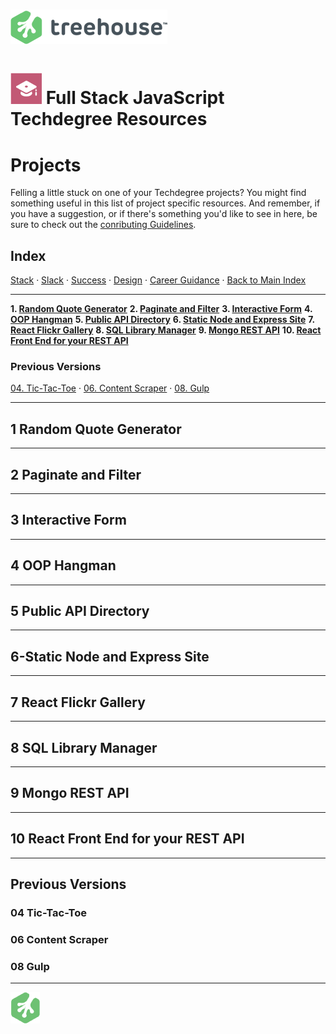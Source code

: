 # ![Treehouse Logo](../repo-imgs/treehouse_and_logo.png "Team Treehouse")

# ![Full Stack JavaScript Techdegree](../repo-imgs/fsjs.png "FSJS") Full Stack JavaScript Techdegree Resources

# Projects

Felling a little stuck on one of your Techdegree projects?  You might find something useful in this list of project specific resources.  And remember, if you have a suggestion, or if there's something you'd like to see in here, be sure to check out the [conributing Guidelines](../CONTRIBUTING.md).

## Index

[Stack](stack.md) ·
[Slack](slack.md) ·
[Success](success.md) ·
[Design](design.md) ·
[Career Guidance](career.md) ·
[Back to Main Index](../README.md)

-------

**1. [Random Quote Generator](#1-random-quote-generator)**
**2. [Paginate and Filter](#2-paginate-and-filter)**
**3. [Interactive Form](#3-interactive-form)**
**4. [OOP Hangman](#4-oop-hangman)**
**5. [Public API Directory](#5-public-api-directory)**
**6. [Static Node and Express Site](#6-static-node-and-express-site)**
**7. [React Flickr Gallery](#7-react-flickr-gallery)**
**8. [SQL Library Manager](#8-sql-library-manager)**
**9. [Mongo REST API](#9-mongo-rest-api)**
**10. [React Front End for your REST API](#10-react-front-end-for-your-rest-api)**

### Previous Versions
[04. Tic-Tac-Toe](#04-tic-tac-toe) ·
[06. Content Scraper](#06-content-scraper) ·
[08. Gulp](#08-gulp)

-------

## 1 Random Quote Generator

-------

## 2 Paginate and Filter

-------

## 3 Interactive Form

-------

## 4 OOP Hangman

-------

## 5 Public API Directory

-------

## 6-Static Node and Express Site

-------

## 7 React Flickr Gallery

-------

## 8 SQL Library Manager

-------

## 9 Mongo REST API

-------

## 10 React Front End for your REST API

-------

## Previous Versions

### 04 Tic-Tac-Toe

### 06 Content Scraper

### 08 Gulp

-------

![Treehouse Logo](../repo-imgs/frogprint.png "Team Treehouse")